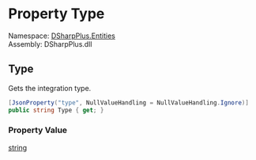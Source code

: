 # Property Type

Namespace: [DSharpPlus.Entities](DSharpPlus.Entities.md)  
Assembly: DSharpPlus.dll

## <a id="DSharpPlus_Entities_DiscordIntegration_Type"></a>Type

Gets the integration type.

```csharp
[JsonProperty("type", NullValueHandling = NullValueHandling.Ignore)]
public string Type { get; }
```

### Property Value

[string](https://learn.microsoft.com/dotnet/api/system.string)

